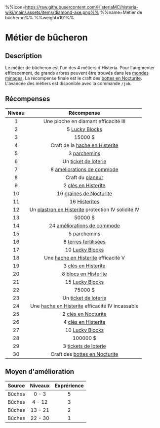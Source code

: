 %%icon=https://raw.githubusercontent.com/HisteriaMC/histeria-wiki/main/.assets/items/diamond-axe.png%%
%%name=Métier de bûcheron%%
%%weight=101%%

# Métier de bûcheron
## Description
Le métier de bûcheron est l'un des 4 métiers d'Histeria. Pour l'augmenter efficacement, de grands arbres peuvent être trouvés dans les [mondes minages](https://histeria.fr/wiki/3-gameplay/minage-servers).
La récompense finale est le craft des [bottes en Nocturite](https://histeria.fr/wiki/2-equipement/nocturite-armor).
L'avancée des métiers est disponible avec la commande `/job`.

## Récompenses

| Niveau | Récompense |
|:---:|:---:|
| 1 | Une pioche en diamant efficacité III |
| 2 | 5 [Lucky Blocks](https://histeria.fr/wiki/2-equipement/other) |
| 3 | 15000 $ |
| 4 | Craft de la [hache en Histerite](https://histeria.fr/wiki/2-equipement/tools) |
| 5 | 3 [parchemins](https://histeria.fr/wiki/2-equipement/other) |
| 6 | Un [ticket de loterie](https://histeria.fr/wiki/2-equipement/economy) |
| 7 | 8 [améliorations de commode](https://histeria.fr/wiki/2-equipement/base) |
| 8 | Craft du [planeur](https://histeria.fr/wiki/2-equipement/other) |
| 9 | 2 [clés en Histerite](https://histeria.fr/wiki/2-equipement/keys) |
| 10 | 16 [graines de Nocturite](https://histeria.fr/wiki/1-ressources/nocturite-ressources) |
| 11 | 16 [Histerites](https://histeria.fr/wiki/1-ressources/histerite-ressources) |
| 12 | Un [plastron en Histerite](https://histeria.fr/wiki/2-equipement/histerite-armor) protection IV solidité IV |
| 13 | 50000 $ |
| 14 | 24 [améliorations de commode](https://histeria.fr/wiki/2-equipement/base) |
| 15 | 5 [parchemins](https://histeria.fr/wiki/2-equipement/other) |
| 16 | 8 [terres fertilisées](https://histeria.fr/wiki/2-equipement/farm) |
| 17 | 10 [Lucky Blocks](https://histeria.fr/wiki/2-equipement/other) |
| 18 | Une [hache en Histerite](https://histeria.fr/wiki/é-equipement/tools) efficacité V |
| 19 | 3 [clés en Histerite](https://histeria.fr/wiki/2-equipement/keys) |
| 20 | 8 [blocs en Histerite](https://histeria.fr/wiki/1-ressources/histerite-ressources) |
| 21 | 15 [Lucky Blocks](https://histeria.fr/wiki/2-equipement/other) |
| 22 | 75000 $ |
| 23 | Un [ticket de loterie](https://histeria.fr/wiki/2-equipement/economy) |
| 24 | Une [hache en Histerite](https://histeria.fr/wiki/é-equipement/tools) efficacité IV incassable |
| 25 | 2 [clés en Nocturite](https://histeria.fr/wiki/clés/histerite-key) |
| 26 | 4 [clés en Histerite](https://histeria.fr/wiki/2-equipement/keys) |
| 27 | 10 [Lucky Blocks](https://histeria.fr/wiki/2-equipement/other) |
| 28 | 100000 $ |
| 29 | 3 [tickets de loterie](https://histeria.fr/wiki/2-equipement/economy) |
| 30 | Craft des [bottes en Nocturite](https://histeria.fr/wiki/2-equipement/nocturite-armor) |

## Moyen d'amélioration

| Source | Niveaux | Exprérience |
|:---:|:---:|:---:|
| Bûches | 0 - 3 | 5 |
| Bûches | 4 - 12 | 3 |
| Bûches | 13 - 21 | 2 |
| Bûches | 22 - 30 | 1 |
